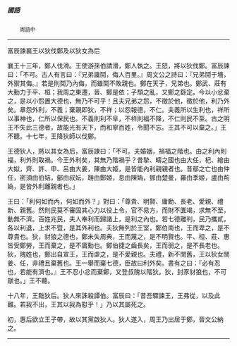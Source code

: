 

##### 國語
　　`周語中`

* * *

富辰諫襄王以狄伐鄭及以狄女為后

襄王十三年，鄭人伐滑。王使游孫伯請滑，鄭人執之。王怒，將以狄伐鄭。富辰諫曰：「不可。古人有言曰：『兄弟讒鬩，侮人百里。』周文公之詩曰：『兄弟鬩于墻，外禦其侮。』若是則鬩乃內侮，而雖鬩不敗親也。鄭在天子，兄弟也。鄭武、莊有大勳力于平、桓；我周之東遷，晉、鄭是依；子頹之亂，又鄭之繇定。今以小忿棄之，是以小怨置大德也，無乃不可乎！且夫兄弟之怨，不徵於他，徵於他，利乃外矣。章怨外利，不義；棄親即狄，不祥；以怨報德，不仁。夫義所以生利也，祥所以事神也，仁所以保民也。不義則利不阜，不祥則福不降，不仁則民不至。古之明王不失此三德者，故能光有天下，而和寧百姓，令聞不忘。王其不可以棄之。」王不聽。十七年，王降狄師以伐鄭。

王德狄人，將以其女為后，富辰諫曰：「不可。夫婚姻，禍福之階也。由之利內則福，利外則取禍。今王外利矣，其無乃階禍乎？昔摯、疇之國也由大任，杞、繒由大姒，齊、許、申、呂由大姜，陳由大姬，是皆能內利親親者也。昔鄢之亡也由仲任，密須由伯姞，鄶由叔妘，耼由鄭姬，息由陳媯，鄧由楚曼，羅由季姬，盧由荊媯，是皆外利離親者也。」

王曰：「利何如而內，何如而外？」對曰：「尊貴、明賢、庸勳、長老、愛親、禮新、親舊。然則民莫不審固其心力以役上令，官不易方，而財不匱竭，求無不至，動無不濟。百姓兆民，夫人奉利而歸諸上，是利之內也。若七德離判，民乃攜貳，各以利退，上求不暨，是其外利也。夫狄無列於王室，鄭伯南也，王而卑之，是不尊貴也。狄，豺狼之德也，鄭未失周典，王而蔑之，是不明賢也。平、桓、莊、惠皆受鄭勞，王而棄之，是不庸勳也。鄭伯捷之齒長矣，王而弱之，是不長老也。狄，隗姓也，鄭出自宣王，王而虐之，是不愛親也。夫禮，新不閒舊，王以狄女閒姜、任，非禮且棄舊也。王一舉而棄七德，臣故曰利外矣。書有之曰：『必有忍也，若能有濟也。』王不忍小忿而棄鄭，又登叔隗以階狄。狄，封豕豺狼也，不可猒也。」王不聽。

十八年，王黜狄后。狄人來誅殺譚伯。富辰曰：「昔吾驟諫王，王弗從，以及此難。若我不出，王其以我為懟乎！」乃以其屬死之。

初，惠后欲立王子帶，故以其黨啟狄人。狄人遂入，周王乃出居于鄭，晉文公納之。

* * *

